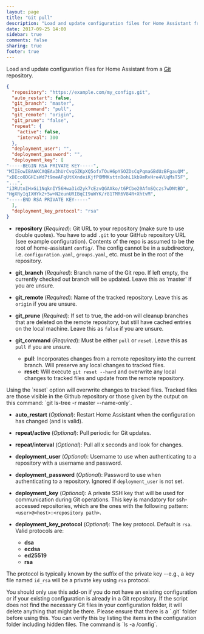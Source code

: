 ```yaml
---
layout: page
title: "Git pull"
description: "Load and update configuration files for Home Assistant from a GIT repository."
date: 2017-09-25 14:00
sidebar: true
comments: false
sharing: true
footer: true
---
```


Load and update configuration files for Home Assistant from a [Git](https://git-scm.com/) repository.

```json
{
  "repository": "https://example.com/my_configs.git",
  "auto_restart": false,
  "git_branch": "master",
  "git_command": "pull",
  "git_remote": "origin",
  "git_prune": "false",
  "repeat": {
    "active": false,
    "interval": 300
  },
  "deployment_user": "",
  "deployment_password": "",
  "deployment_key": [
"-----BEGIN RSA PRIVATE KEY-----",
"MIIEowIBAAKCAQEAv3hUrCvqGZKpXQ5ofxTOuH6pYSOZDsCqPqmaGBdUzBFgauQM",
"xDEcoODGHIsWd7t9meAFqUtKXndeiKjfP0MMKsttnDohL1kb9mRvHre4VUqMsT5F",
"...",
"i3RUtnIHxGi1NqknIY56Hwa3id2yk7cEzvQGAAko/t6PCbe20AfmSQczs7wDNtBD",
"HgXRyIqIXHYk2+5w+N2eunURIBqCI9uWYK/r81TMR6V84R+XhtvM",
"-----END RSA PRIVATE KEY-----"
  ],
  "deployment_key_protocol": "rsa"
}
```

- **repository** (*Required*): Git URL to your repository (make sure to use double quotes). You have to add `.git` to your GitHub repository URL (see example configuration). Contents of the repo is assumed to be the root of home-assistant `config/`. The config cannot be in a subdirectory, i.e. `configuration.yaml`, `groups.yaml`, etc. must be in the root of the repository.
- **git_branch** (*Required*): Branch name of the Git repo. If left empty, the currently checked out branch will be updated. Leave this as 'master' if you are unsure.
- **git_remote** (*Required*): Name of the tracked repository. Leave this as `origin` if you are unsure.
- **git_prune** (*Required*): If set to true, the add-on will cleanup branches that are deleted on the remote repository, but still have cached entries on the local machine. Leave this as `false` if you are unsure.
- **git_command** (*Required*): Must be either `pull` or `reset`. Leave this as `pull` if you are unsure.

  * **pull**: Incorporates changes from a remote repository into the current branch. Will preserve any local changes to tracked files.
  * **reset**: Will execute `git reset --hard` and overwrite any local changes to tracked files and update from the remote repository.

<p class='note warning'>
  Using the `reset` option will overwrite changes to tracked files. Tracked files are those visible in the Github repository or those given by the output on this command: `git ls-tree -r master --name-only`.
</p>
  
- **auto_restart** (*Optional*): Restart Home Assistant when the configuration has changed (and is valid).
- **repeat/active** (*Optional*): Pull periodic for Git updates.
- **repeat/interval** (*Optional*): Pull all x seconds and look for changes.
- **deployment_user** (*Optional*): Username to use when authenticating to a repository with a username and password.
- **deployment_password** (*Optional*): Password to use when authenticating to a repository.  Ignored if `deployment_user` is not set.
- **deployment_key** (*Optional*): A private SSH key that will be used for communication during Git operations. This key is mandatory for ssh-accessed repositories, which are the ones with the following pattern: `<user>@<host>:<repository path>`.
- **deployment_key_protocol** (*Optional*): The key protocol. Default is `rsa`. Valid protocols are:

  * **dsa**
  * **ecdsa**
  * **ed25519**
  * **rsa**
  
The protocol is typically known by the suffix of the private key --e.g., a key file named `id_rsa` will be a private key using `rsa` protocol.

<p class='note warning'>
You should only use this add-on if you do not have an existing configuration or if your existing configuration is already in a Git repository. If the script does not find the necessary Git files in your configuration folder, it will delete anything that might be there. Please ensure that there is a `.git` folder before using this. You can verify this by listing the items in the configuration folder including hidden files. The command is `ls -a /config`.
</p>
